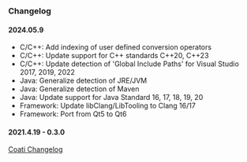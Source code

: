 ### Changelog

#### 2024.05.9

* C/C++: Add indexing of user defined conversion operators
* C/C++: Update support for C++ standards C++20, C++23
* C/C++: Update detection of 'Global Include Paths' for Visual Studio 2017, 2019, 2022
* Java: Generalize detection of JRE/JVM
* Java: Generalize detection of Maven
* Java: Update support for Java Standard 16, 17, 18, 19, 20 
* Framework: Update libClang/LibTooling to Clang 16/17
* Framework: Port from Qt5 to Qt6

#### 2021.4.19 - 0.3.0
[Coati Changelog](unused_coati_software_files/CHANGELOG.md)